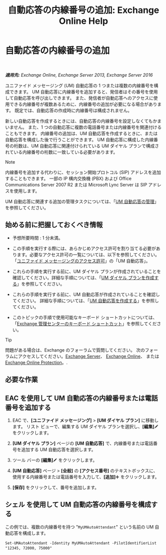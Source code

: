 ﻿---
title: '自動応答の内線番号の追加: Exchange Online Help'
TOCTitle: 自動応答の内線番号の追加
ms:assetid: f2bd62ba-1e01-4cb7-862c-c750752e20e0
ms:mtpsurl: https://technet.microsoft.com/ja-jp/library/Bb232200(v=EXCHG.150)
ms:contentKeyID: 49896551
ms.date: 05/22/2018
mtps_version: v=EXCHG.150
ms.translationtype: HT
---

# 自動応答の内線番号の追加

 

_**適用先:** Exchange Online, Exchange Server 2013, Exchange Server 2016_

ユニファイド メッセージング (UM) 自動応答の 1 つまたは複数の内線番号を構成できます。 UM 自動応答に内線番号を追加すると、発信者はその番号を使用して自動応答を呼び出しできます。 また、発信者が自動応答へのアクセスに使用できる内線番号が複数あるために、内線番号の追加が必要になる場合があります。 既定では、自動応答の作成時に内線番号は構成されません。

新しい自動応答を作成するときには、自動応答の内線番号を設定しなくてもかまいません。 また、1 つの自動応答に複数の電話番号または内線番号を関連付けることもできます。 内線番号の追加は、UM 自動応答を作成するときに、または自動応答を構成した後で行うことができます。 UM 自動応答に構成した内線番号の桁数は、UM 自動応答に関連付けられている UM ダイヤル プランで構成されている内線番号の桁数に一致している必要があります。


> [!NOTE]
> 内線番号を追加する代わりに、セッション開始プロトコル (SIP) アドレスを追加することもできます。 一部の IP 構内交換機 (PBX) および Office Communications Server 2007 R2 または Microsoft Lync Server は SIP アドレスを使用します。



UM 自動応答に関連する追加の管理タスクについては、「[UM 自動応答の管理](manage-a-um-auto-attendant-exchange-2013-help.md)」を参照してください。

## 始める前に把握しておくべき情報

  - 予想所要時間 : 1 分未満。

  - この手順を実行する際には、あらかじめアクセス許可を割り当てる必要があります。必要なアクセス許可の一覧については、以下を参照してください。「[ユニファイド メッセージングのアクセス許可](unified-messaging-permissions-exchange-2013-help.md)」の「UM 自動応答」。

  - これらの手順を実行する前に、UM ダイヤル プランが作成されていることを確認してください。詳細な手順については、「[UM ダイヤル プランを作成する](create-a-um-dial-plan-exchange-2013-help.md)」を参照してください。

  - これらの手順を実行する前に、UM 自動応答が作成されていることを確認してください。 詳細な手順については、「[UM 自動応答を作成する](create-a-um-auto-attendant-exchange-2013-help.md)」を参照してください。

  - このトピックの手順で使用可能なキーボード ショートカットについては、「[Exchange 管理センターのキーボード ショートカット](keyboard-shortcuts-in-the-exchange-admin-center-exchange-online-protection-help.md)」を参照してください。


> [!TIP]
> 問題がある場合は、Exchange のフォーラムで質問してください。 次のフォーラムにアクセスしてください。<A href="https://go.microsoft.com/fwlink/p/?linkid=60612">Exchange Server</A>、 <A href="https://go.microsoft.com/fwlink/p/?linkid=267542">Exchange Online</A>、 または <A href="https://go.microsoft.com/fwlink/p/?linkid=285351">Exchange Online Protection</A>。.



## 必要な作業

## EAC を使用して UM 自動応答の内線番号または電話番号を追加する

1.  EAC で、**\[ユニファイド メッセージング\]** \> **\[UM ダイヤル プラン\]** に移動します。 リスト ビューで、編集する UM ダイヤル プランを選択し、**\[編集\]**![編集アイコン](images/Bb124582.6f53ccb2-1f13-4c02-bea0-30690e6ea71d(EXCHG.150).gif "編集アイコン") をクリックします。

2.  **\[UM ダイヤル プラン\]** ページの **\[UM 自動応答\]** で、内線番号または電話番号を追加する UM 自動応答を選択します。

3.  ツール バーの **\[編集\]**![編集アイコン](images/Bb124582.6f53ccb2-1f13-4c02-bea0-30690e6ea71d(EXCHG.150).gif "編集アイコン") をクリックします。

4.  **\[UM 自動応答\]** ページ \> **\[全般\]** の **\[アクセス番号\]** のテキストボックスに、使用する内線番号または電話番号を入力して、**\[追加\]**![\[追加\] アイコン](images/JJ218640.c1e75329-d6d7-4073-a27d-498590bbb558(EXCHG.150).gif "[追加] アイコン") をクリックします。

5.  **\[保存\]** をクリックして、番号を追加します。

## シェル を使用して UM 自動応答の内線番号を構成する

この例では、複数の内線番号を持つ "`MyUMAutoAttendant`" という名前の UM 自動応答を構成します。

    Set-UMAutoAttendant -Identity MyUMAutoAttendant -PilotIdentifierList "12345, 72000, 75000"


